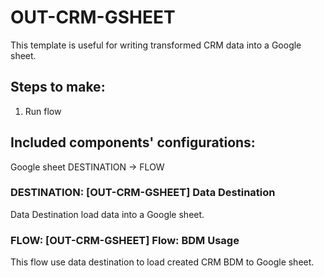# OUT-CRM-GSHEET

This template is useful for writing transformed CRM data into a Google sheet.

## Steps to make:

1.  Run flow

## Included components' configurations:

Google sheet DESTINATION -> FLOW

### DESTINATION: [OUT-CRM-GSHEET] Data Destination

Data Destination load data into a Google sheet.

### FLOW: [OUT-CRM-GSHEET] Flow: BDM Usage

This flow use data destination to load created CRM BDM to Google sheet.

